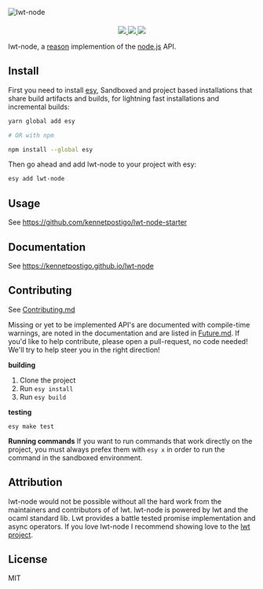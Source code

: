 ![lwt-node](website/static/img/readme.png)

<p style="margin-top: 20px;" align="center">
  <a href="http://npm.im/lwt-node">
    <img src="https://img.shields.io/npm/v/lwt-node.svg?style=flat-square"/>
  </a>
    <a href="https://travis-ci.org/kennetpostigo/lwt-node">
    <img src="https://travis-ci.org/kennetpostigo/lwt-node.svg?branch=master"/>
  </a>
  <a href="http://opensource.org/licenses/MIT">
    <img src="https://img.shields.io/npm/l/lwt-node.svg?style=flat-square" />
  </a>
</p>

lwt-node, a [reason](https://github.com/facebook/reason) implemention of the [node.js](https://github.com/nodejs/node) API.

## Install

First you need to install [esy](https://github.com/esy/), Sandboxed and project based installations that share build artifacts and builds, for lightning fast installations and incremental builds:

```bash
yarn global add esy

# OR with npm

npm install --global esy
```

Then go ahead and add lwt-node to your project with esy:

```bash
esy add lwt-node
```

## Usage

See https://github.com/kennetpostigo/lwt-node-starter

## Documentation

See https://kennetpostigo.github.io/lwt-node

## Contributing

See [Contributing.md](https://github.com/kennetpostigo/lwt-node/blob/master/CONTRIBUTING.md)

Missing or yet to be implemented API's are documented with compile-time warnings, are noted in the documentation and are listed in [Future.md](https://github.com/kennetpostigo/lwt-node/blob/master/Future.md). If you'd like to help contribute, please open a pull-request, no code needed! We'll try to help steer you in the right direction!

**building**

1. Clone the project
2. Run `esy install`
3. Run `esy build`

**testing**

```
esy make test
```

**Running commands**
If you want to run commands that work directly on the project, you must always prefex them with
`esy x` in order to run the command in the sandboxed environment.

## Attribution

lwt-node would not be possible without all the hard work from the maintainers
and contributors of of lwt. lwt-node is powered by lwt and the ocaml standard lib.
Lwt provides a battle tested promise implementation and async operators. If you love lwt-node
I recommend showing love to the [lwt project](https://github.com/ocsigen/lwt).

## License

MIT
